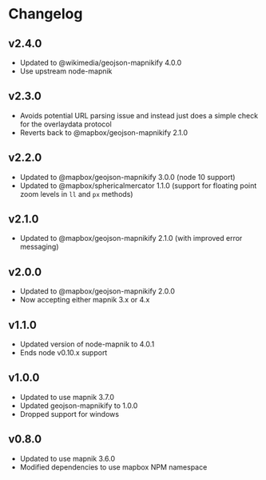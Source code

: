 # Changelog

## v2.4.0
- Updated to @wikimedia/geojson-mapnikify 4.0.0
- Use upstream node-mapnik

## v2.3.0
- Avoids potential URL parsing issue and instead just does a simple check for the overlaydata protocol
- Reverts back to @mapbox/geojson-mapnikify 2.1.0

## v2.2.0
- Updated to @mapbox/geojson-mapnikify 3.0.0 (node 10 support)
- Updated to @mapbox/sphericalmercator 1.1.0 (support for floating point zoom levels in `ll` and `px` methods)

## v2.1.0
- Updated to @mapbox/geojson-mapnikify 2.1.0 (with improved error messaging)

## v2.0.0
- Updated to @mapbox/geojson-mapnikify 2.0.0
- Now accepting either mapnik 3.x or 4.x

## v1.1.0
- Updated version of node-mapnik to 4.0.1
- Ends node v0.10.x support

## v1.0.0

 - Updated to use mapnik 3.7.0
 - Updated geojson-mapnikify to 1.0.0
 - Dropped support for windows

## v0.8.0

 - Updated to use mapnik 3.6.0
 - Modified dependencies to use mapbox NPM namespace
